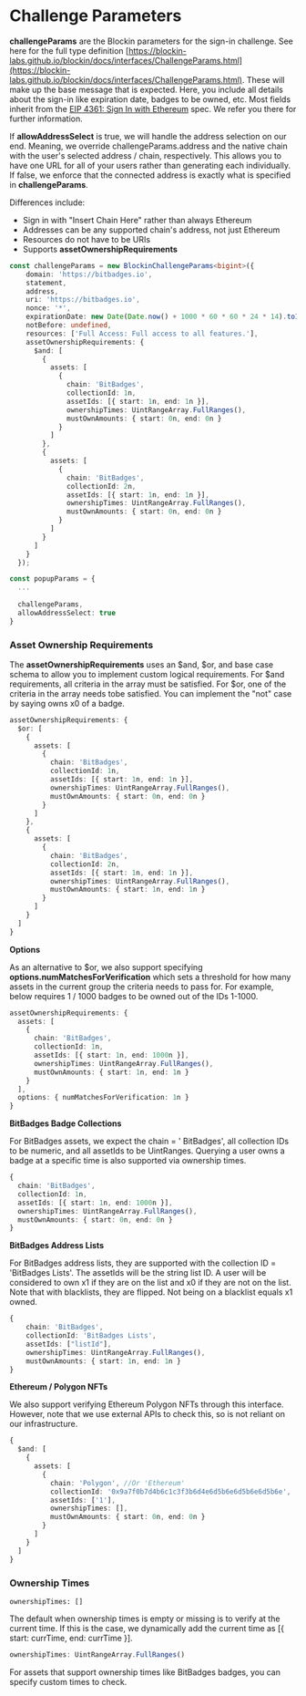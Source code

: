 # Challenge Parameters

**challengeParams** are the Blockin parameters for the sign-in challenge. See here for the full type definition [https://blockin-labs.github.io/blockin/docs/interfaces/ChallengeParams.html](https://blockin-labs.github.io/blockin/docs/interfaces/ChallengeParams.html). These will make up the base message that is expected. Here, you include all details about the sign-in like expiration date, badges to be owned, etc. Most fields inherit from the [EIP 4361: Sign In with Ethereum](https://eips.ethereum.org/EIPS/eip-4361) spec. We refer you there for further information.

If **allowAddressSelect** is true, we will handle the address selection on our end. Meaning, we override challengeParams.address and the native chain with the user's selected address / chain, respectively. This allows you to have one URL for all of your users rather than generating each individually. If false, we enforce that the connected address is exactly what is specified in **challengeParams**.

Differences include:

* Sign in with "Insert Chain Here" rather than always Ethereum
* Addresses can be any supported chain's address, not just Ethereum
* Resources do not have to be URIs
* Supports **assetOwnershipRequirements**

```typescript
const challengeParams = new BlockinChallengeParams<bigint>({
    domain: 'https://bitbadges.io',
    statement,
    address,
    uri: 'https://bitbadges.io',
    nonce: '*',
    expirationDate: new Date(Date.now() + 1000 * 60 * 60 * 24 * 14).toISOString(),
    notBefore: undefined,
    resources: ['Full Access: Full access to all features.'],
    assetOwnershipRequirements: {
      $and: [
        {
          assets: [
            {
              chain: 'BitBadges',
              collectionId: 1n,
              assetIds: [{ start: 1n, end: 1n }],
              ownershipTimes: UintRangeArray.FullRanges(),
              mustOwnAmounts: { start: 0n, end: 0n }
            }
          ]
        },
        {
          assets: [
            {
              chain: 'BitBadges',
              collectionId: 2n,
              assetIds: [{ start: 1n, end: 1n }],
              ownershipTimes: UintRangeArray.FullRanges(),
              mustOwnAmounts: { start: 0n, end: 0n }
            }
          ]
        }
      ]
    }
  });

const popupParams = {
  ...
  
  challengeParams,
  allowAddressSelect: true
}
```



### **Asset Ownership Requirements**

The **assetOwnershipRequirements** uses an $and, $or, and base case schema to allow you to implement custom logical requirements. For $and requirements, all criteria in the array must be satisfied. For $or, one of the criteria in the array needs tobe satisfied.  You can implement the "not" case by saying owns x0 of a badge.

```typescript
assetOwnershipRequirements: {
  $or: [
    {
      assets: [
        {
          chain: 'BitBadges',
          collectionId: 1n,
          assetIds: [{ start: 1n, end: 1n }],
          ownershipTimes: UintRangeArray.FullRanges(),
          mustOwnAmounts: { start: 0n, end: 0n }
        }
      ]
    },
    {
      assets: [
        {
          chain: 'BitBadges',
          collectionId: 2n,
          assetIds: [{ start: 1n, end: 1n }],
          ownershipTimes: UintRangeArray.FullRanges(),
          mustOwnAmounts: { start: 1n, end: 1n }
        }
      ]
    }
  ]
}
```

**Options**

As an alternative to $or, we also support specifying **options.numMatchesForVerification** which sets a threshold for how many assets in the current group the criteria needs to pass for. For example, below requires 1 / 1000 badges to be owned out of the IDs 1-1000.

```typescript
assetOwnershipRequirements: {
  assets: [
    {
      chain: 'BitBadges',
      collectionId: 1n,
      assetIds: [{ start: 1n, end: 1000n }],
      ownershipTimes: UintRangeArray.FullRanges(),
      mustOwnAmounts: { start: 1n, end: 1n }
    }
  ],
  options: { numMatchesForVerification: 1n }
}
```

**BitBadges Badge Collections**

For BitBadges assets, we expect the chain = ' BitBadges', all collection IDs to be numeric, and all assetIds to be UintRanges. Querying a user owns a badge at a specific time is also supported via ownership times.

```typescript
{
  chain: 'BitBadges',
  collectionId: 1n,
  assetIds: [{ start: 1n, end: 1000n }],
  ownershipTimes: UintRangeArray.FullRanges(),
  mustOwnAmounts: { start: 0n, end: 0n }
}
```

**BitBadges Address Lists**

For BitBadges address lists, they are supported with the collection ID = 'BitBadges Lists'. The assetIds will be the string list ID. A user will be considered to own x1 if they are on the list and x0 if they are not on the list. Note that with blacklists, they are flipped. Not being on a blacklist equals x1 owned.

```typescript
{
    chain: 'BitBadges',
    collectionId: 'BitBadges Lists',
    assetIds: ["listId"],
    ownershipTimes: UintRangeArray.FullRanges(),
    mustOwnAmounts: { start: 1n, end: 1n }
}
```

**Ethereum / Polygon NFTs**

We also support verifying Ethereum Polygon NFTs through this interface. However, note that we use external APIs to check this, so is not reliant on our infrastructure.

```typescript
{
  $and: [
    {
      assets: [
        {
          chain: 'Polygon', //Or 'Ethereum'
          collectionId: '0x9a7f0b7d4b6c1c3f3b6d4e6d5b6e6d5b6e6d5b6e',
          assetIds: ['1'],
          ownershipTimes: [],
          mustOwnAmounts: { start: 0n, end: 0n }
        }
      ]
    }
  ]
}
```

### **Ownership Times** <a href="#ownership-times" id="ownership-times"></a>

```
ownershipTimes: []
```

The default when ownership times is empty or missing is to verify at the current time. If this is the case, we dynamically add the current time as \[{ start: currTime, end: currTime }].&#x20;



```typescript
ownershipTimes: UintRangeArray.FullRanges()
```

For assets that support ownership times like BitBadges badges, you can specify custom times to check.
